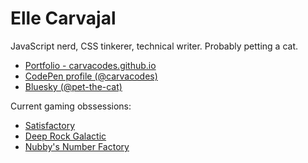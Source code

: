 # Elle Carvajal

JavaScript nerd, CSS tinkerer, technical writer. Probably petting a cat.

- [Portfolio - carvacodes.github.io](https://carvacodes.github.io)
- [CodePen profile (@carvacodes)](https://codepen.io/carvacodes)
- [Bluesky (@pet-the-cat)](https://bsky.app/profile/pet-the-cat.bsky.social)

Current gaming obssessions:

- [Satisfactory](https://store.steampowered.com/app/526870/Satisfactory/)
- [Deep Rock Galactic](https://store.steampowered.com/app/548430/Deep_Rock_Galactic/)
- [Nubby's Number Factory](https://store.steampowered.com/app/3191030/Nubbys_Number_Factory/)
